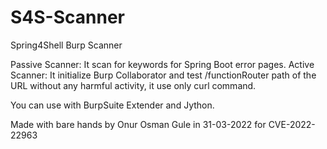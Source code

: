 # S4S-Scanner
Spring4Shell Burp Scanner

Passive Scanner: It scan for keywords for Spring Boot error pages.
Active Scanner: It initialize Burp Collaborator and test /functionRouter path of the URL without any harmful activity, it use only curl command.

You can use with BurpSuite Extender and Jython.

Made with bare hands by Onur Osman Gule in 31-03-2022 for CVE-2022-22963
